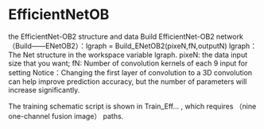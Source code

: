 # EfficientNetOB
the EfficientNet-OB2 structure and data
Build EfficientNet-OB2 network（Build——ENetOB2）：lgraph = Build_ENetOB2(pixeN,fN,outputN)
lgraph：The Net structure  in the workspace variable lgraph.
pixeN: the data input size that you want;
fN: Number of convolution kernels of each 9 input for setting
Notice：Changing the first layer of convolution to a 3D convolution can help improve prediction accuracy, but the number of parameters will increase significantly.

The training schematic script is shown in Train_Eff... , which requires （nine one-channel fusion image） paths.



